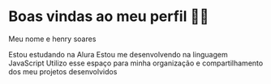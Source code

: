 # Boas vindas ao meu perfil 💙💙
Meu nome e henry soares

Estou estudando na Alura
Estou me desenvolvendo na linguagem JavaScript
Utilizo esse espaço para minha organização e compartilhamento dos meu projetos desenvolvidos
